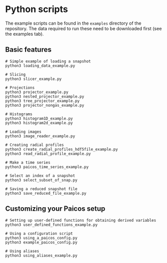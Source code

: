 # Python scripts

The example scripts can be found in the `examples` directory of the repository.
The data required to run these need to be downloaded first (see the examples tab).

## Basic features

```
# Simple example of loading a snapshot
python3 loading_data_example.py

# Slicing
python3 slicer_example.py

# Projections
python3 projector_example.py
python3 nested_projector_example.py
python3 tree_projector_example.py
python3 projector_nongas_example.py

# Histograms
python3 histogram1D_example.py
python3 histogram2d_example.py

# Loading images
python3 image_reader_example.py

# Creating radial profiles
python3 create_radial_profiles_hdf5file_example.py
python3 read_radial_profile_example.py

# Make a time series
python3 paicos_time_series_example.py

# Select an index of a snapshot
python3 select_subset_of_snap.py

# Saving a reduced snapshot file
python3 save_reduced_file_example.py
```

## Customizing your Paicos setup

```
# Setting up user-defined functions for obtaining derived variables
python3 user_defined_functions_example.py

# Using a configuration script
python3 using_a_paicos_config.py
python3 example_paicos_config.py

# Using aliases
python3 using_aliases_example.py
```